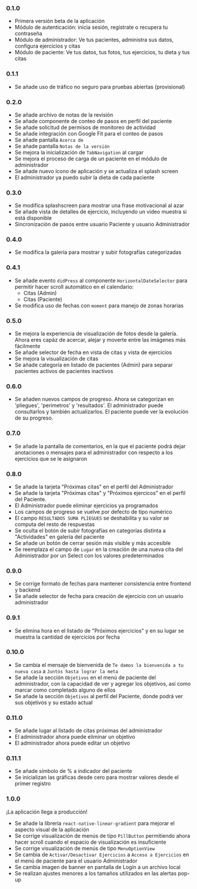 ### 0.1.0

- Primera versión beta de la aplicación
- Módulo de autenticación: inicia sesión, regístrate o recupera tu contraseña
- Módulo de administrador: Ve tus pacientes, administra sus datos, configura ejercicios y citas
- Módulo de paciente: Ve tus datos, tus fotos, tus ejercicios, tu dieta y tus citas

### 0.1.1

- Se añade uso de tráfico no seguro para pruebas abiertas (provisional)

### 0.2.0

- Se añade archivo de notas de la revisión
- Se añade componente de conteo de pasos en perfil del paciente
- Se añade solicitud de permisos de monitoreo de actividad
- Se añade integración con Google Fit para el conteo de pasos
- Se añade pantalla `Acerca de`
- Se añade pantalla `Notas de la versión`
- Se mejora la inicialización de `TabNavigation` al cargar
- Se mejora el proceso de carga de un paciente en el módulo de administrador
- Se añade nuevo ícono de aplicación y se actualiza el splash screen
- El administrador ya puedo subir la dieta de cada paciente

### 0.3.0

- Se modifica splashscreen para mostrar una frase motivacional al azar
- Se añade vista de detalles de ejercicio, incluyendo un video muestra si está disponible
- Sincronización de pasos entre usuario Paciente y usuario Administrador

### 0.4.0

- Se modifica la galería para mostrar y subir fotografías categorizadas

### 0.4.1

- Se añade evento `didPress` al componente `HorizontalDateSelector` para permitir hacer scroll automático en el calendario:
  - Citas (Admin)
  - Citas (Paciente)
- Se modifica uso de fechas con `moment` para manejo de zonas horarias

### 0.5.0

- Se mejora la experiencia de visualización de fotos desde la galería. Ahora eres capáz de acercar, alejar y moverte entre las imágenes más fácilmente
- Se añade selector de fecha en vista de citas y vista de ejercicios
- Se mejora la visualización de citas
- Se añade categoría en listado de pacientes (Admin) para separar pacientes activos de pacientes inactivos

### 0.6.0

- Se añaden nuevos campos de progreso. Ahora se categorizan en 'pliegues', 'perimetros' y 'resultados'. El administrador puede consultarlos y también actualizarlos. El paciente puede ver la evolución de su progreso.

### 0.7.0

- Se añade la pantalla de comentarios, en la que el paciente podrá dejar anotaciones o mensajes para el administrador con respecto a los ejercicios que se le asignaron

### 0.8.0

- Se añade la tarjeta "Próximas citas" en el perfil del Administrador
- Se añade la tarjeta "Próximas citas" y "Próximos ejercicos" en el perfil del Paciente.
- El Administrador puede eliminar ejercicios ya programados
- Los campos de progreso se vuelve por defecto de tipo numérico
- El campo `RESULTADOS SUMA PLIEGUES` se deshabilita y su valor se computa del resto de respuestas
- Se oculta el botón de subir fotografías en categorías distinta a "Actividades" en galería del paciente
- Se añade un botón de cerrar sesión más visible y más accesible
- Se reemplaza el campo de `Lugar` en la creación de una nueva cita del Administrador por un Select con los valores predeterminados

### 0.9.0

- Se corrige formato de fechas para mantener consistencia entre frontend y backend
- Se añade selector de fecha para creación de ejercicio con un usuario administrador

### 0.9.1

- Se elimina hora en el listado de "Próximos ejercicios" y en su lugar se muestra la cantidad de ejercicios por fecha

### 0.10.0

- Se cambia el mensaje de bienvenida de `Te damos la bienvenida a tu nueva casa` a `Juntos hasta lograr la meta`
- Se añade la sección `Objetivos` en el menú de paciente del administrador, con la capacidad de ver y agregar los objetivos, así como marcar como completado alguno de ellos
- Se añade la sección `Objetivos` al perfil del Paciente, donde podrá ver sus objetivos y su estado actual

### 0.11.0

- Se añade lugar al listado de citas próximas del administrador
- El administrador ahora puede eliminar un objetivo
- El administrador ahora puede editar un objetivo

### 0.11.1

- Se añade símbolo de % a indicador del paciente
- Se inicializan las gráficas desde cero para mostrar valores desde el primer registro

### 1.0.0

¡La aplicación llega a producción!

- Se añade la librería `react-native-linear-gradient` para mejorar el aspecto visual de la aplicación
- Se corrige visualización de menús de tipo `PillButton` permitiendo ahora hacer scroll cuando el espacio de visualización es insuficiente
- Se corrige visualización de menús de tipo `MenuOptionView`
- Se cambia de `Activar/Desactivar Ejercicios` a `Acceso a Ejercicios` en el menú de paciente para el usuario Administrador
- Se cambia imagen de banner en pantalla de Login a un archivo local
- Se realizan ajustes menores a los tamaños utilizados en las alertas pop-up
